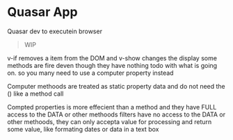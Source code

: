 # Quasar App
Quasar dev  to executein browser
> WIP

v-if removes a item from the DOM and v-show changes the display
some methods are fire deven though they have nothing todo with what is going on.
so you many need to use a computer property instead

Computer methoods are treated as static property data and do not need the () like a method call

Compted properties is more effecient than a method and they have FULL access to the DATA or other methoods
filters have no access to the DATA or other methoods, they can only accepta value for processing
and return some value, like formating dates or data in a text box
